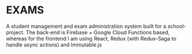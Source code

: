 # EXAMS
A student management and exam administration system built for a school-project. The back-end is Firebase + Google Cloud Functions based, whereas for the frontend I am using React, Redux (with Redux-Saga to handle async actions) and Immutable.js